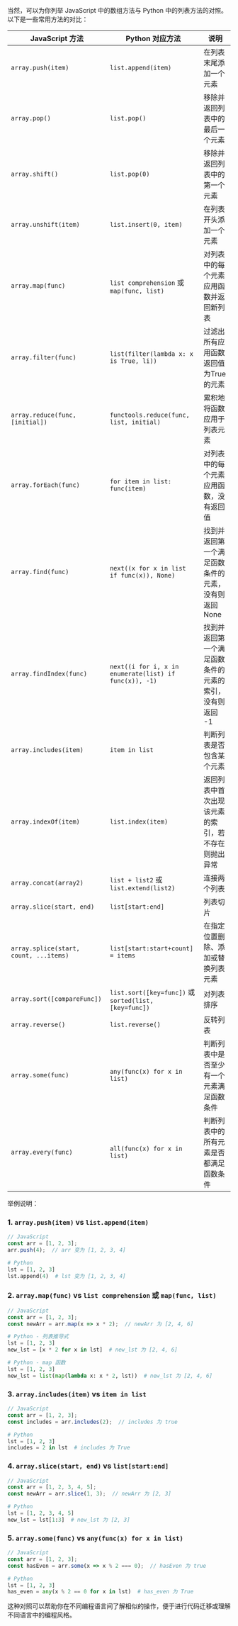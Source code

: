当然，可以为你列举 JavaScript 中的数组方法与 Python 中的列表方法的对照。以下是一些常用方法的对比：

| JavaScript 方法              | Python 对应方法                    | 说明                                               |
|-----------------------------|-----------------------------------|----------------------------------------------------|
| `array.push(item)`          | `list.append(item)`               | 在列表末尾添加一个元素                              |
| `array.pop()`               | `list.pop()`                      | 移除并返回列表中的最后一个元素                        |
| `array.shift()`             | `list.pop(0)`                     | 移除并返回列表中的第一个元素                          |
| `array.unshift(item)`       | `list.insert(0, item)`            | 在列表开头添加一个元素                               |
| `array.map(func)`           | `list comprehension` 或 `map(func, list)`  | 对列表中的每个元素应用函数并返回新列表                |
| `array.filter(func)`        | `list(filter(lambda x: x is True, li))` | 过滤出所有应用函数返回值为True的元素                  |
| `array.reduce(func, [initial])` | `functools.reduce(func, list, initial)` | 累积地将函数应用于列表元素                            |
| `array.forEach(func)`       | `for item in list: func(item)`    | 对列表中的每个元素应用函数，没有返回值                |
| `array.find(func)`          | `next((x for x in list if func(x)), None)` | 找到并返回第一个满足函数条件的元素，没有则返回 None   |
| `array.findIndex(func)`     | `next((i for i, x in enumerate(list) if func(x)), -1)` | 找到并返回第一个满足函数条件的元素的索引，没有则返回 -1 |
| `array.includes(item)`      | `item in list`                    | 判断列表是否包含某个元素                             |
| `array.indexOf(item)`       | `list.index(item)`                | 返回列表中首次出现该元素的索引，若不存在则抛出异常     |
| `array.concat(array2)`      | `list + list2` 或 `list.extend(list2)` | 连接两个列表                                         |
| `array.slice(start, end)`   | `list[start:end]`                 | 列表切片                                             |
| `array.splice(start, count, ...items)` | `list[start:start+count] = items` | 在指定位置删除、添加或替换列表元素                   |
| `array.sort([compareFunc])` | `list.sort([key=func])` 或 `sorted(list, [key=func])` | 对列表排序                                           |
| `array.reverse()`           | `list.reverse()`                  | 反转列表                                             |
| `array.some(func)`          | `any(func(x) for x in list)`      | 判断列表中是否至少有一个元素满足函数条件             |
| `array.every(func)`         | `all(func(x) for x in list)`      | 判断列表中的所有元素是否都满足函数条件               |

举例说明：

### 1. `array.push(item)` vs `list.append(item)`

```javascript
// JavaScript
const arr = [1, 2, 3];
arr.push(4);  // arr 变为 [1, 2, 3, 4]
```

```python
# Python
lst = [1, 2, 3]
lst.append(4)  # lst 变为 [1, 2, 3, 4]
```

### 2. `array.map(func)` vs `list comprehension` 或 `map(func, list)`

```javascript
// JavaScript
const arr = [1, 2, 3];
const newArr = arr.map(x => x * 2);  // newArr 为 [2, 4, 6]
```

```python
# Python - 列表推导式
lst = [1, 2, 3]
new_lst = [x * 2 for x in lst]  # new_lst 为 [2, 4, 6]

# Python - map 函数
lst = [1, 2, 3]
new_lst = list(map(lambda x: x * 2, lst))  # new_lst 为 [2, 4, 6]
```

### 3. `array.includes(item)` vs `item in list`

```javascript
// JavaScript
const arr = [1, 2, 3];
const includes = arr.includes(2);  // includes 为 true
```

```python
# Python
lst = [1, 2, 3]
includes = 2 in lst  # includes 为 True
```

### 4. `array.slice(start, end)` vs `list[start:end]`

```javascript
// JavaScript
const arr = [1, 2, 3, 4, 5];
const newArr = arr.slice(1, 3);  // newArr 为 [2, 3]
```

```python
# Python
lst = [1, 2, 3, 4, 5]
new_lst = lst[1:3]  # new_lst 为 [2, 3]
```

### 5. `array.some(func)` vs `any(func(x) for x in list)`

```javascript
// JavaScript
const arr = [1, 2, 3];
const hasEven = arr.some(x => x % 2 === 0);  // hasEven 为 true
```

```python
# Python
lst = [1, 2, 3]
has_even = any(x % 2 == 0 for x in lst)  # has_even 为 True
```

这种对照可以帮助你在不同编程语言间了解相似的操作，便于进行代码迁移或理解不同语言中的编程风格。